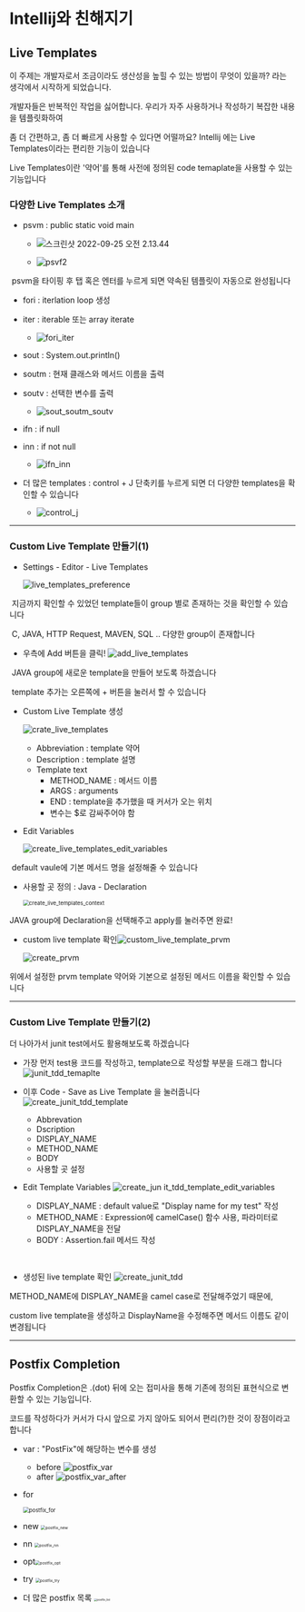 # Intellij와 친해지기





## Live Templates

이 주제는 개발자로서 조금이라도 생산성을 높힐 수 있는 방법이 무엇이 있을까? 라는 생각에서 시작하게 되었습니다.

개발자들은 반복적인 작업을 싫어합니다. 우리가 자주 사용하거나 작성하기 복잡한 내용을 템플릿화하여

좀 더 간편하고, 좀 더 빠르게 사용할 수 있다면 어떨까요? Intellij 에는  Live Templates이라는 편리한 기능이 있습니다

Live Templates이란 '약어'를 통해 사전에 정의된 code temaplate을 사용할 수 있는 기능입니다



### 다양한 Live Templates 소개

- psvm : public static void main

  - ![스크린샷 2022-09-25 오전 2.13.44](Images/psvf.png)

  - ![psvf2](Images/psvf2.png)

​				psvm을 타이핑 후 탭 혹은 엔터를 누르게 되면 약속된 템플릿이 자동으로 완성됩니다



- fori : iterlation loop 생성
- iter : iterable 또는 array iterate
  - ![fori_iter](Images/fori_iter.png)




- sout : System.out.println()
- soutm : 현재 클래스와 메서드 이름을 출력
- soutv : 선택한 변수를 출력
  - ![sout_soutm_soutv](Images/sout_soutm_soutv.png)





- ifn : if null
- inn : if not null
  - ![ifn_inn](Images/ifn_inn.png)




- 더 많은 templates : control + J 단축키를 누르게 되면 더 다양한 templates을 확인할 수 있습니다
  - ![control_j](Images/control_j.png)



-----------------

### Custom Live Template 만들기(1)



- Settings - Editor - Live Templates 

  ![live_templates_preference](Images/live_templates_preference.png)

​	지금까지 확인할 수 있었던 template들이 group 별로 존재하는 것을 확인할 수 있습니다

​	C, JAVA, HTTP Request, MAVEN, SQL .. 다양한 group이 존재합니다



- 우측에 Add 버튼을 클릭!
  ![add_live_templates](Images/add_live_templates.png)

​	JAVA  group에 새로운 template을 만들어 보도록 하겠습니다

​	template 추가는 오른쪽에 + 버튼을 눌러서 할 수 있습니다



- Custom Live Template 생성

  ![crate_live_templates](Images/crate_live_templates.png)

  - Abbreviation :  template 약어
  - Description : template 설명
  - Template text
    - METHOD_NAME : 메서드 이름
    - ARGS : arguments
    - END : template을 추가했을 때 커서가 오는 위치
    - 변수는 $로 감싸주어야 함



- Edit Variables

  ![create_live_templates_edit_variables](Images/create_live_templates_edit_variables.png)

​		default vaule에 기본 메서드 명을 설정해줄 수 있습니다



- 사용할 곳 정의 : Java - Declaration

  <img src="Images/create_live_templates_group.png" alt="create_live_templates_context" style="zoom:67%;" />

JAVA group에 Declaration을 선택해주고 apply를 눌러주면 완료!



- custom live template 확인![custom_live_template_prvm](Images/custom_live_template_prvm.png)


  ![create_prvm](Images/create_prvm.png)

위에서 설정한 prvm template 약어와 기본으로 설정된 메서드 이름을 확인할 수 있습니다

--------



### Custom Live Template 만들기(2)

더 나아가서 junit test에서도 활용해보도록 하겠습니다

- 가장 먼저 test용 코드를 작성하고, template으로 작성할 부분을 드래그 합니다
  ![junit_tdd_temaplte](Images/junit_tdd_temaplte.png)



- 이후 Code - Save as Live Template 을 눌러줍니다
  ![create_junit_tdd_template](Images/create_junit_tdd_template.png)
  - Abbrevation
  - Dscription
  - DISPLAY_NAME
  - METHOD_NAME
  - BODY
  - 사용할 곳 설정



- Edit Template Variables
  ![create_jun it_tdd_template_edit_variables](Images/create_junit_tdd_template_edit_variables.png)
  - DISPLAY_NAME : default value로 "Display name for my test" 작성
  - METHOD_NAME : Expression에 camelCase() 함수 사용, 파라미터로 DISPLAY_NAME을 전달
  - BODY : Assertion.fail 메서드 작성

​		

- 생성된 live template  확인
  ![create_junit_tdd](Images/create_junit_tdd.png)

METHOD_NAME에 DISPLAY_NAME을 camel case로 전달해주었기 때문에, 

custom live template을 생성하고 DisplayName을 수정해주면 메서드 이름도 같이 변경됩니다

-----------





## Postfix Completion

Postfix Completion은 .(dot) 뒤에 오는 접미사을 통해 기존에 정의된 표현식으로 변환할 수 있는 기능입니다.

코드를 작성하다가 커서가 다시 앞으로 가지 않아도 되어서 편리(?)한 것이 장점이라고 합니다

- var : "PostFix"에 해당하는 변수를 생성
  - before
    ![postfix_var](Images/postfix_var_before.png)
  - after
    ![postfix_var_after](Images/postfix_var_after.png)



- for

  <img src="Images/postfix_for.png" alt="postfix_for" style="zoom:67%;" />



- new
  <img src="Images/postfix_new.png" alt="postfix_new" style="zoom: 50%;" />



- nn
  <img src="Images/postfix_nn.png" alt="postfix_nn" style="zoom: 50%;" />



- opt<img src="Images/postfix_opt.png" alt="postfix_opt" style="zoom:50%;" />



- try
  <img src="Images/postfix_try.png" alt="postfix_try" style="zoom: 50%;" />



- 더 많은 postfix 목록
  <img src="Images/postfix_list.png" alt="postfix_list" style="zoom: 33%;" />























